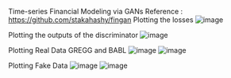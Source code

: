 Time-series Financial Modeling via GANs
Reference : https://github.com/stakahashy/fingan 
Plotting the losses
![image](https://github.com/LeiWangUog/Modeling-financial-time-series-GAN/assets/158491057/01102d45-e12d-404e-b752-a5df104c3134)

Plotting the outputs of the discriminator
![image](https://github.com/LeiWangUog/Modeling-financial-time-series-GAN/assets/158491057/3457f258-0947-414d-a75a-348bafd03a82)

Plotting Real Data GREGG and BABL
![image](https://github.com/LeiWangUog/Modeling-financial-time-series-GAN/assets/158491057/114f5cab-a7ea-4a91-b998-36e8d07e166e)
![image](https://github.com/LeiWangUog/Modeling-financial-time-series-GAN/assets/158491057/1e4927d9-6616-47dd-a15c-65c7908031a2)

Plotting Fake Data
![image](https://github.com/LeiWangUog/Modeling-financial-time-series-GAN/assets/158491057/20b431b9-082d-4517-8e9f-f08c940c3433)
![image](https://github.com/LeiWangUog/Modeling-financial-time-series-GAN/assets/158491057/fcc0699f-ef88-4280-9cf5-3934fe2ce649)
